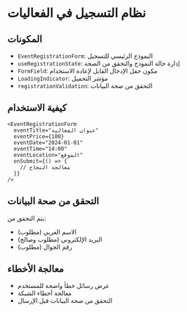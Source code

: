 # نظام التسجيل في الفعاليات

## المكونات

- `EventRegistrationForm`: النموذج الرئيسي للتسجيل
- `useRegistrationState`: إدارة حالة النموذج والتحقق من الصحة
- `FormField`: مكون حقل الإدخال القابل لإعادة الاستخدام
- `LoadingIndicator`: مؤشر التحميل
- `registrationValidation`: التحقق من صحة البيانات

## كيفية الاستخدام

```tsx
<EventRegistrationForm
  eventTitle="عنوان الفعالية"
  eventPrice={100}
  eventDate="2024-01-01"
  eventTime="14:00"
  eventLocation="الموقع"
  onSubmit={() => {
    // معالجة النجاح
  }}
/>
```

## التحقق من صحة البيانات

يتم التحقق من:
- الاسم العربي (مطلوب)
- البريد الإلكتروني (مطلوب وصالح)
- رقم الجوال (مطلوب)

## معالجة الأخطاء

- عرض رسائل خطأ واضحة للمستخدم
- معالجة أخطاء الشبكة
- التحقق من صحة البيانات قبل الإرسال